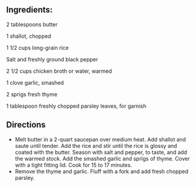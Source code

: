 ## Ingredients: 

2 tablespoons butter

1 shallot, chopped

1 1/2 cups long-grain rice

Salt and freshly ground black pepper

2 1/2 cups chicken broth or water, warmed

1 clove garlic, smashed

2 sprigs fresh thyme

1 tablespoon freshly chopped parsley leaves, for garnish

## Directions
* Melt butter in a 2-quart saucepan over medium heat. Add shallot and saute until tender. Add the rice and stir until the rice is glossy and coated with the butter. Season with salt and pepper, to taste, and add the warmed stock. Add the smashed garlic and sprigs of thyme. Cover with a tight fitting lid. Cook for 15 to 17 minutes.
* Remove the thyme and garlic. Fluff with a fork and add fresh chopped parsley.

